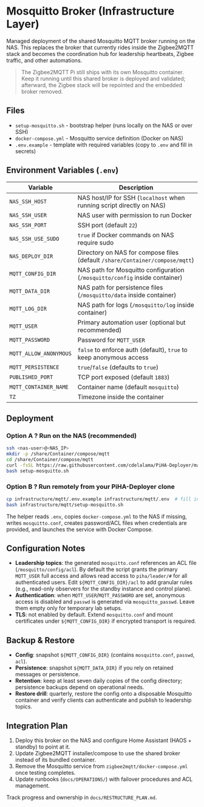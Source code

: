 # Mosquitto Broker (Infrastructure Layer)

Managed deployment of the shared Mosquitto MQTT broker running on the NAS. This replaces the broker that currently rides inside the Zigbee2MQTT stack and becomes the coordination hub for leadership heartbeats, Zigbee traffic, and other automations.

> The Zigbee2MQTT Pi still ships with its own Mosquitto container. Keep it running until this shared broker is deployed and validated; afterward, the Zigbee stack will be repointed and the embedded broker removed.

## Files
- `setup-mosquitto.sh` - bootstrap helper (runs locally on the NAS or over SSH)
- `docker-compose.yml` - Mosquitto service definition (Docker on NAS)
- `.env.example` - template with required variables (copy to `.env` and fill in secrets)

## Environment Variables (`.env`)
| Variable | Description |
|----------|-------------|
| `NAS_SSH_HOST` | NAS host/IP for SSH (`localhost` when running script directly on NAS) |
| `NAS_SSH_USER` | NAS user with permission to run Docker |
| `NAS_SSH_PORT` | SSH port (default `22`) |
| `NAS_SSH_USE_SUDO` | `true` if Docker commands on NAS require sudo |
| `NAS_DEPLOY_DIR` | Directory on NAS for compose files (default `/share/Container/compose/mqtt`) |
| `MQTT_CONFIG_DIR` | NAS path for Mosquitto configuration (`/mosquitto/config` inside container) |
| `MQTT_DATA_DIR` | NAS path for persistence files (`/mosquitto/data` inside container) |
| `MQTT_LOG_DIR` | NAS path for logs (`/mosquitto/log` inside container) |
| `MQTT_USER` | Primary automation user (optional but recommended) |
| `MQTT_PASSWORD` | Password for `MQTT_USER` |
| `MQTT_ALLOW_ANONYMOUS` | `false` to enforce auth (default), `true` to keep anonymous access |
| `MQTT_PERSISTENCE` | `true`/`false` (defaults to `true`) |
| `PUBLISHED_PORT` | TCP port exposed (default `1883`) |
| `MQTT_CONTAINER_NAME` | Container name (default `mosquitto`) |
| `TZ` | Timezone inside the container |

## Deployment
### Option A ? Run on the NAS (recommended)
```bash
ssh <nas-user>@<NAS_IP>
mkdir -p /share/Container/compose/mqtt
cd /share/Container/compose/mqtt
curl -fsSL https://raw.githubusercontent.com/cdelalama/PiHA-Deployer/main/infrastructure/mqtt/setup-mosquitto.sh -o setup-mosquitto.sh
bash setup-mosquitto.sh
```

### Option B ? Run remotely from your PiHA-Deployer clone
```bash
cp infrastructure/mqtt/.env.example infrastructure/mqtt/.env  # fill in secrets
bash infrastructure/mqtt/setup-mosquitto.sh
```
The helper reads `.env`, copies `docker-compose.yml` to the NAS if missing, writes `mosquitto.conf`, creates password/ACL files when credentials are provided, and launches the service with Docker Compose.

## Configuration Notes
- **Leadership topics**: the generated `mosquitto.conf` references an ACL file (`/mosquitto/config/acl`). By default the script grants the primary `MQTT_USER` full access and allows read access to `piha/leader/#` for all authenticated users. Edit `${MQTT_CONFIG_DIR}/acl` to add granular rules (e.g., read-only observers for the standby instance and control plane).
- **Authentication**: when `MQTT_USER`/`MQTT_PASSWORD` are set, anonymous access is disabled and `passwd` is generated via `mosquitto_passwd`. Leave them empty only for temporary lab setups.
- **TLS**: not enabled by default. Extend `mosquitto.conf` and mount certificates under `${MQTT_CONFIG_DIR}` if encrypted transport is required.

## Backup & Restore
- **Config**: snapshot `${MQTT_CONFIG_DIR}` (contains `mosquitto.conf`, `passwd`, `acl`).
- **Persistence**: snapshot `${MQTT_DATA_DIR}` if you rely on retained messages or persistence.
- **Retention**: keep at least seven daily copies of the config directory; persistence backups depend on operational needs.
- **Restore drill**: quarterly, restore the config onto a disposable Mosquitto container and verify clients can authenticate and publish to leadership topics.

## Integration Plan
1. Deploy this broker on the NAS and configure Home Assistant (HAOS + standby) to point at it.
2. Update Zigbee2MQTT installer/compose to use the shared broker instead of its bundled container.
3. Remove the Mosquitto service from `zigbee2mqtt/docker-compose.yml` once testing completes.
4. Update runbooks (`docs/OPERATIONS/`) with failover procedures and ACL management.

Track progress and ownership in `docs/RESTRUCTURE_PLAN.md`.
